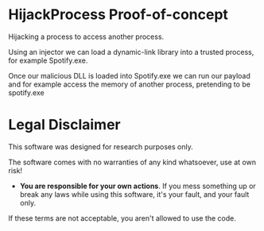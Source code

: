 # HijackProcess Proof-of-concept
Hijacking a process to access another process.

Using an injector we can load a dynamic-link library into a trusted process, for example Spotify.exe.

Once our malicious DLL is loaded into Spotify.exe we can run our payload and for example access the memory of another process, pretending to be spotify.exe

# Legal Disclaimer

This software was designed for research purposes only.

The software comes with no warranties of any kind whatsoever, use at own risk!

* __You are responsible for your own actions__. If you mess something up or break any laws while using this software, it's your fault, and your fault only.

If these terms are not acceptable, you aren't allowed to use the code.

